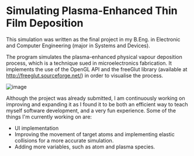 # Simulating Plasma-Enhanced Thin Film Deposition

This simulation was written as the final project in my B.Eng. in Electronic and Computer Engineering (major in Systems and Devices).

The program simulates the plasma-enhanced physical vapour deposition process, which is a technique sued in microelectronics fabrication. It implements the use of the OpenGL API and the freeGlut library (available at http://freeglut.sourceforge.net/) in order to visualise the process.

![image](https://user-images.githubusercontent.com/60896755/115219142-2010ab00-a0ff-11eb-823b-a15c61ee12af.png)

Although the project was already submitted, I am continuously working on improving and expanding it as I found it to be both an efficient way to teach myself software development, and a very fun experience. Some of the things I'm currently working on are:
- UI implementation
- Improving the movement of target atoms and implementing elastic collisions for a more accurate simulation.
- Adding more variables, such as atom and plasma species.
